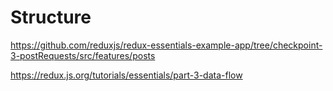 # Structure

https://github.com/reduxjs/redux-essentials-example-app/tree/checkpoint-3-postRequests/src/features/posts

https://redux.js.org/tutorials/essentials/part-3-data-flow
